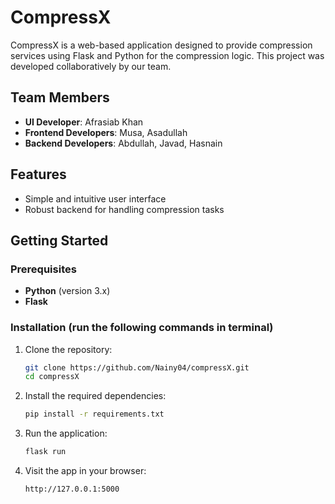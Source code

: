 # CompressX

CompressX is a web-based application designed to provide compression services using Flask and Python for the compression logic. This project was developed collaboratively by our team.

## Team Members

- **UI Developer**: Afrasiab Khan  
- **Frontend Developers**: Musa, Asadullah  
- **Backend Developers**: Abdullah, Javad, Hasnain

## Features

- Simple and intuitive user interface
- Robust backend for handling compression tasks

## Getting Started

### Prerequisites

- **Python** (version 3.x)
- **Flask**

### Installation (run the following commands in terminal)

1. Clone the repository:

   ```bash
   git clone https://github.com/Nainy04/compressX.git
   cd compressX
   ```

2. Install the required dependencies:

   ```bash
   pip install -r requirements.txt
   ```

3. Run the application:

   ```bash
   flask run
   ```

4. Visit the app in your browser:

   ```
   http://127.0.0.1:5000
   ```

